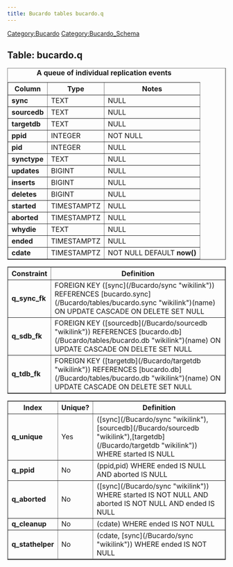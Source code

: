 ```yaml
---
title: Bucardo tables bucardo.q
---
```


[Category:Bucardo](/Category:Bucardo "wikilink") [Category:Bucardo_Schema](/Category:Bucardo_Schema "wikilink")

<h2>
Table: bucardo.q

</h2>
<table border="1" cellpadding="3">
<caption>
<b>A queue of individual replication events</b>

</caption>
<tr>
<th>
Column

</th>
<th>
Type

</th>
<th>
Notes

</th>
</tr>
<tr>
<td>
<b>sync</b>

</td>
<td>
TEXT

</td>
<td>
NULL

</td>
</tr>
<tr>
<td>
<b>sourcedb</b>

</td>
<td>
TEXT

</td>
<td>
NULL

</td>
</tr>
<tr>
<td>
<b>targetdb</b>

</td>
<td>
TEXT

</td>
<td>
NULL

</td>
</tr>
<tr>
<td>
<b>ppid</b>

</td>
<td>
INTEGER

</td>
<td>
NOT NULL

</td>
</tr>
<tr>
<td>
<b>pid</b>

</td>
<td>
INTEGER

</td>
<td>
NULL

</td>
</tr>
<tr>
<td>
<b>synctype</b>

</td>
<td>
TEXT

</td>
<td>
NULL

</td>
</tr>
<tr>
<td>
<b>updates</b>

</td>
<td>
BIGINT

</td>
<td>
NULL

</td>
</tr>
<tr>
<td>
<b>inserts</b>

</td>
<td>
BIGINT

</td>
<td>
NULL

</td>
</tr>
<tr>
<td>
<b>deletes</b>

</td>
<td>
BIGINT

</td>
<td>
NULL

</td>
</tr>
<tr>
<td>
<b>started</b>

</td>
<td>
TIMESTAMPTZ

</td>
<td>
NULL

</td>
</tr>
<tr>
<td>
<b>aborted</b>

</td>
<td>
TIMESTAMPTZ

</td>
<td>
NULL

</td>
</tr>
<tr>
<td>
<b>whydie</b>

</td>
<td>
TEXT

</td>
<td>
NULL

</td>
</tr>
<tr>
<td>
<b>ended</b>

</td>
<td>
TIMESTAMPTZ

</td>
<td>
NULL

</td>
</tr>
<tr>
<td>
<b>cdate</b>

</td>
<td>
TIMESTAMPTZ

</td>
<td>
NOT NULL DEFAULT <b>now()</b>

</td>
</tr>
</table>
<table border="1" cellpadding="3" style="margin-top: 15px">
<tr>
<th>
Constraint

</th>
<th>
Definition

</th>
</tr>
<tr>
<td>
<b>q_sync_fk</b>

</td>
<td>
FOREIGN KEY ([sync](/Bucardo/sync "wikilink")) REFERENCES [bucardo.sync](/Bucardo/tables/bucardo.sync "wikilink")(name) ON UPDATE CASCADE ON DELETE SET NULL

</td>
</tr>
<tr>
<td>
<b>q_sdb_fk</b>

</td>
<td>
FOREIGN KEY ([sourcedb](/Bucardo/sourcedb "wikilink")) REFERENCES [bucardo.db](/Bucardo/tables/bucardo.db "wikilink")(name) ON UPDATE CASCADE ON DELETE SET NULL

</td>
</tr>
<tr>
<td>
<b>q_tdb_fk</b>

</td>
<td>
FOREIGN KEY ([targetdb](/Bucardo/targetdb "wikilink")) REFERENCES [bucardo.db](/Bucardo/tables/bucardo.db "wikilink")(name) ON UPDATE CASCADE ON DELETE SET NULL

</td>
</tr>
</table>
<table border="1" cellpadding="3" style="margin-top: 15px">
<tr>
<th>
Index

</th>
<th>
Unique?

</th>
<th>
Definition

</th>
</tr>
<tr>
<td>
<b>q_unique</b>

</td>
<td>
Yes

</td>
<td>
([sync](/Bucardo/sync "wikilink"),[sourcedb](/Bucardo/sourcedb "wikilink"),[targetdb](/Bucardo/targetdb "wikilink")) WHERE started IS NULL

</td>
</tr>
<tr>
<td>
<b>q_ppid</b>

</td>
<td>
No

</td>
<td>
(ppid,pid) WHERE ended IS NULL AND aborted IS NULL

</td>
</tr>
<tr>
<td>
<b>q_aborted</b>

</td>
<td>
No

</td>
<td>
([sync](/Bucardo/sync "wikilink")) WHERE started IS NOT NULL AND aborted IS NOT NULL AND ended IS NULL

</td>
</tr>
<tr>
<td>
<b>q_cleanup</b>

</td>
<td>
No

</td>
<td>
(cdate) WHERE ended IS NOT NULL

</td>
</tr>
<tr>
<td>
<b>q_stathelper</b>

</td>
<td>
No

</td>
<td>
(cdate, [sync](/Bucardo/sync "wikilink")) WHERE ended IS NOT NULL

</td>
</tr>
</table>
